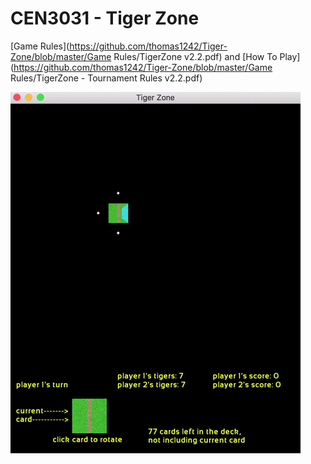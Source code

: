 # CEN3031 - Tiger Zone

[Game Rules](https://github.com/thomas1242/Tiger-Zone/blob/master/Game Rules/TigerZone v2.2.pdf)
and
[How To Play](https://github.com/thomas1242/Tiger-Zone/blob/master/Game Rules/TigerZone - Tournament Rules v2.2.pdf)

 ![alt tag](Images/tz2.gif)
